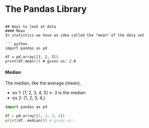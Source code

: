 # The Pandas Library










```

## Ways to look at data
#### Mean
In statistics we have an idea called the "mean" of the data set

``` python
import pandas as pd

df = pd.array([1, 2, 3])
print(df.mean()) # gives us: 2.0
```


#### Median
The median, like the average (mean),



 - ex 1: [1, 2, 3, 4, 5] <- 3 is the median
 - ex 2: [1, 2, 3, 4,]

```python
import pandas as pd

df = pd.array([1, 2, 3, 4])
print(df. median()) # gives us: